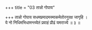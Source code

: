 +++
title = "03 तान्नो गोपाय"

+++
तान्नो गोपाय सधमप्रमादमस्माकमेतोरनुरक्ष जागृहि ।  
ये नो निधिमभिधामन्त्व्येतं प्रवाहं प्रौढं यमराज्ये ॥ ३ ॥